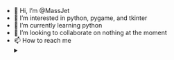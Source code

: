 - 👋 Hi, I’m @MassJet
- 👀 I’m interested in python, pygame, and tkinter
- 🌱 I’m currently learning python
- 💞️ I’m looking to collaborate on nothing at the moment
- 📫 How to reach me <details>
    <summary></summary>
         Discord: MassJet#8045
</details>    

<!---
MassJet/MassJet is a ✨ special ✨ repository because its `README.md` (this file) appears on your GitHub profile.
You can click the Preview link to take a look at your changes.
--->

